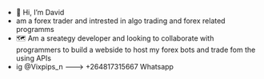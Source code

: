 - 👋 Hi, I’m David
- am a forex trader and intrested in algo trading and forex related programms
- 🗺️ Am a sreategy developer and looking to collaborate with programmers to build a webside to host my forex bots and trade fom the using APIs
- ig @Vixpips_n
---> +264817315667 Whatsapp
